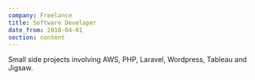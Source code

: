```yaml
---
company: Freelance
title: Software Developer
date_from: 2018-04-01
section: content
---
```


Small side projects involving AWS, PHP, Laravel, Wordpress, Tableau and Jigsaw.
